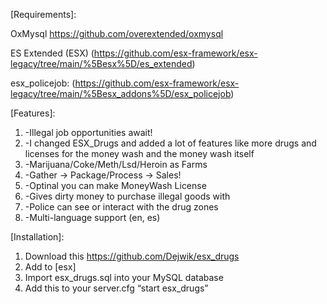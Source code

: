 [Requirements]:

OxMysql https://github.com/overextended/oxmysql

ES Extended (ESX) (https://github.com/esx-framework/esx-legacy/tree/main/%5Besx%5D/es_extended)

esx_policejob: (https://github.com/esx-framework/esx-legacy/tree/main/%5Besx_addons%5D/esx_policejob)

[Features]:

1. -Illegal job opportunities await!
2. -I changed ESX_Drugs and added a lot of features like more drugs and licenses for the money wash and the money wash itself
3. -Marijuana/Coke/Meth/Lsd/Heroin as Farms
4. -Gather -> Package/Process -> Sales!
5. -Optinal you can make MoneyWash License
6. -Gives dirty money to purchase illegal goods with
7. -Police can see or interact with the drug zones
8. -Multi-language support (en, es)

[Installation]:

1. Download this https://github.com/Dejwik/esx_drugs
2. Add to [esx]
3. Import esx_drugs.sql into your MySQL database
4. Add this to your server.cfg “start esx_drugs”
